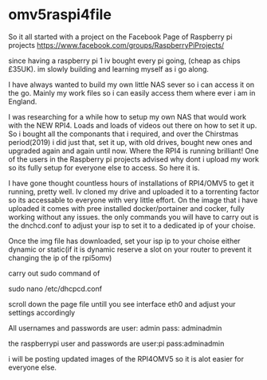 # omv5raspi4file

So it all started with a project on the Facebook Page of Raspberry pi projects
https://www.facebook.com/groups/RaspberryPiProjects/

since having a raspberry pi 1 iv bought every pi going, (cheap as chips £35UK). im slowly building and learning myself as i go along.

I have always wanted to build my own little NAS sever so i can access it on the go. Mainly my work files so i can easily access them where ever i am in England.

I was researching for a while how to setup my own NAS that would work with the NEW RPI4. Loads and loads of videos out there on how to set it up. So i bought all the componants that i required, and over the Chirstmas period(2019) i did just that, set it up, with old drives, bought new ones and upgraded again and again until now. Where the RPI4 is running brilliant! One of the users in the Raspberry pi projects advised why dont i upload my work so its fully setup for everyone else to access. So here it is.

I have gone thought countless hours of installations of RPI4/OMV5 to get it running, pretty well. Iv cloned my drive and uploaded it to a torrenting factor so its accessable to everyone with very little effort. On the image that i have uploaded it comes with pree installed docker/portainer and cocker, fully working without any issues. the only commands you will have to carry out is the dnchcd.conf to adjust your isp to set it to a dedicated ip of your choise.

Once the img file has downloaded, set your isp ip to your choise either dynamic or static(if it is dynamic reserve a slot on your router to prevent it changing the ip of the rpi5omv)

carry out sudo command of

sudo nano /etc/dhcpcd.conf

scroll down the page file untill you see interface eth0 and adjust your settings accordingly

All usernames and passwords are
user: admin
pass: adminadmin

the raspberrypi user and passwords are
user:pi
pass:adminadmin


i will be posting updated images of the RPI4OMV5 so it is alot easier for everyone else.
